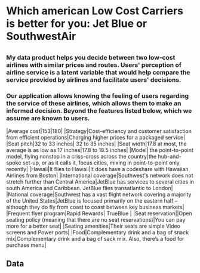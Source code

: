 # Which american Low Cost Carriers is better for you: Jet Blue or SouthwestAir
## 
### My data product helps you decide between two low-cost airlines with similar prices and routes. Users' perception of airline service is a latent variable that would help compare the service provided by airlines and facilitate users' decisions. 
### Our application allows knowing the feeling of users regarding the service of these airlines, which allows them to make an informed decision. Beyond the features listed below, which we assume are known to users.

|Average cost|$153|$180|
|Strategy|Cost-efficiency and customer satisfaction from efficient operations|Charging higher prices for a packaged service|
|Seat pitch|32 to 33 inches|	32 to 35 inches|
|Seat width|17.8 at most, the average is as low as 17 inches|17.8 to 18.5 inches|
|Model| the point-to-point model, flying nonstop in a criss-cross across the country|the hub-and-spoke set-up, or as it calls it, focus cities, mixing in point-to-point only recently|
|Hawaii|It flies to Hawaii|It does have a codeshare with Hawaiian Airlines from Boston|
|International coverage|Southwest's network does not stretch further than Central America|JetBlue has services to several cities in south America and Caribbean. JetBlue flies transatlantic to London|
|National coverage|Southwest has a vast flight network covering a majority of the United States|JetBlue is focused primarily on the eastern half – although they do fly from coast to coast between key business markets|
|Frequent flyer program|Rapid Rewards| TrueBlue |
|Seat reservation||Open seating policy (meaning that there are no seat reservations)|You can pay more for a better seat|
|Seating amenities|Their seats are simple	Video screens and Power ports|
|Food|Complementary drink and a bag of snack mix|Complementary drink and a bag of sack mix.  Also, there’s a food for purchase menu| 


## Data

